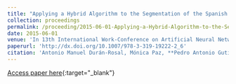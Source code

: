 ```yaml
---
title: "Applying a Hybrid Algorithm to the Segmentation of the Spanish Stock Market Index Time Series"
collection: proceedings
permalink: /proceeding/2015-06-01-Applying-a-Hybrid-Algorithm-to-the-Segmentation-of-the-Spanish-Stock-Market-Index-Time-Series
date: 2015-06-01
venue: 'In 13th International Work-Conference on Artificial Neural Networks (IWANN 2015)'
paperurl: 'http://dx.doi.org/10.1007/978-3-319-19222-2_6'
citation: 'Antonio Manuel Durán-Rosal, Mónica Paz, **Pedro Antonio Gutiérrez**, César Hervás-Martínez, &quot;Applying a Hybrid Algorithm to the Segmentation of the Spanish Stock Market Index Time Series.&quot; In 13th International Work-Conference on Artificial Neural Networks (IWANN 2015), Lecture Notes in Computer Science, Vol. 9095, 2015, Palma de Mallorca (Spain), pp.69--79.'
---
```

[Access paper here](http://dx.doi.org/10.1007/978-3-319-19222-2_6){:target="_blank"}
